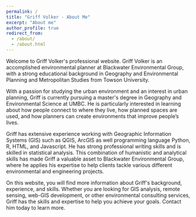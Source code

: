 ```yaml
---
permalink: /
title: "Griff Volker - About Me"
excerpt: "About me"
author_profile: true
redirect_from: 
  - /about/
  - /about.html
---
```


Welcome to Griff Volker's professional website. Griff Volker is an accomplished environmental planner at Blackwater Environmental Group, with a strong educational background in Geography and Environmental Planning and Metropolitan Studies from Towson University.

With a passion for studying the urban environment and an interest in urban planning, Griff is currently pursuing a master's degree in Geography and Environmental Science at UMBC. He is particularly interested in learning about how people connect to where they live, how planned spaces are used, and how planners can create environments that improve people’s lives. 

Griff has extensive experience working with Geographic Information Systems (GIS) such as QGIS, ArcGIS as well programming language Python, R, HTML, and Javascript. He has strong professional writing skills and is skilled in statistical analysis. This combination of humanistic and analytical skills has made Griff a valuable asset to Blackwater Environmental Group, where he applies his expertise to help clients tackle various different environmental and engineering projects.

On this website, you will find more information about Griff's background, experience, and skills. Whether you are looking for GIS analysis, remote sensing, web-GIS development, or other environmental consulting services, Griff has the skills and expertise to help you achieve your goals. Contact him today to learn more.
